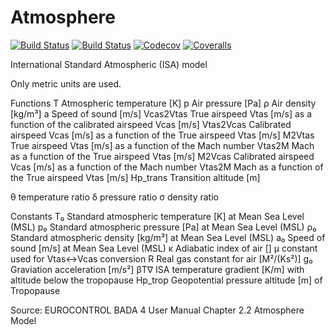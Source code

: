 # Atmosphere

[![Build Status](https://travis-ci.com/rjdverbeek-tud/Atmosphere.jl.svg?branch=master)](https://travis-ci.com/rjdverbeek-tud/Atmosphere.jl)
[![Build Status](https://ci.appveyor.com/api/projects/status/github/rjdverbeek-tud/Atmosphere.jl?svg=true)](https://ci.appveyor.com/project/rjdverbeek-tud/Atmosphere-jl)
[![Codecov](https://codecov.io/gh/rjdverbeek-tud/Atmosphere.jl/branch/master/graph/badge.svg)](https://codecov.io/gh/rjdverbeek-tud/Atmosphere.jl)
[![Coveralls](https://coveralls.io/repos/github/rjdverbeek-tud/Atmosphere.jl/badge.svg?branch=master)](https://coveralls.io/github/rjdverbeek-tud/Atmosphere.jl?branch=master)

International Standard Atmospheric (ISA) model

Only metric units are used.

Functions
T   Atmospheric temperature [K]
p   Air pressure [Pa]
ρ   Air density [kg/m³]
a   Speed of sound [m/s]
Vcas2Vtas True airspeed Vtas [m/s] as a function of the calibrated airspeed Vcas [m/s]
Vtas2Vcas Calibrated airspeed Vcas [m/s] as a function of the True airspeed Vtas [m/s]
M2Vtas  True airspeed Vtas [m/s] as a function of the Mach number
Vtas2M  Mach as a function of the True airspeed Vtas [m/s]
M2Vcas  Calibrated airspeed Vcas [m/s] as a function of the Mach number
Vtas2M  Mach as a function of the True airspeed Vtas [m/s]
Hp_trans  Transition altitude [m]

θ   temperature ratio
δ   pressure ratio
σ   density ratio

Constants
T₀  Standard atmospheric temperature [K] at Mean Sea Level (MSL)
p₀  Standard atmospheric pressure [Pa] at Mean Sea Level (MSL)
ρ₀  Standard atmospheric density [kg/m³] at Mean Sea Level (MSL)
a₀  Speed of sound [m/s] at Mean Sea Level (MSL)
κ   Adiabatic index of air []
μ   constant used for Vtas<->Vcas conversion
R   Real gas constant for air [M²/(Ks²)]
g₀  Graviation acceleration [m/s²]
βT∇ ISA temperature gradient [K/m] with altitude below the tropopause
Hp_trop Geopotential pressure altitude [m] of Tropopause

Source: EUROCONTROL BADA 4 User Manual Chapter 2.2 Atmosphere Model
